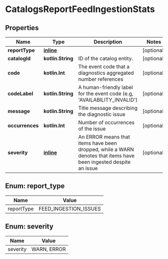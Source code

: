 
# CatalogsReportFeedIngestionStats

## Properties
| Name | Type | Description | Notes |
| ------------ | ------------- | ------------- | ------------- |
| **reportType** | [**inline**](#ReportType) |  |  [optional] |
| **catalogId** | **kotlin.String** | ID of the catalog entity. |  [optional] |
| **code** | **kotlin.Int** | The event code that a diagnostics aggregated number references |  [optional] |
| **codeLabel** | **kotlin.String** | A human-friendly label for the event code (e.g, &#39;AVAILABILITY_INVALID&#39;) |  [optional] |
| **message** | **kotlin.String** | Title message describing the diagnostic issue |  [optional] |
| **occurrences** | **kotlin.Int** | Number of occurrences of the issue |  [optional] |
| **severity** | [**inline**](#Severity) | An ERROR means that items have been dropped, while a WARN denotes that items have been ingested despite an issue |  [optional] |


<a id="ReportType"></a>
## Enum: report_type
| Name | Value |
| ---- | ----- |
| reportType | FEED_INGESTION_ISSUES |


<a id="Severity"></a>
## Enum: severity
| Name | Value |
| ---- | ----- |
| severity | WARN, ERROR |



